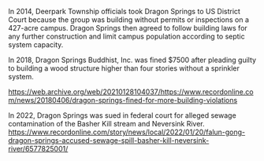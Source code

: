 In 2014, Deerpark Township officials took Dragon Springs to US District Court because the group was building without permits or inspections on a 427-acre campus. Dragon Springs then agreed to follow building laws for any further construction and limit campus population according to septic system capacity.

In 2018, Dragon Springs Buddhist, Inc. was fined $7500 after pleading guilty to building a wood structure higher than four stories without a sprinkler system.

https://web.archive.org/web/20210128104037/https://www.recordonline.com/news/20180406/dragon-springs-fined-for-more-building-violations

In 2022, Dragon Springs was sued in federal court for alleged sewage contamination of the Basher Kill stream and Neversink River.
https://www.recordonline.com/story/news/local/2022/01/20/falun-gong-dragon-springs-accused-sewage-spill-basher-kill-neversink-river/6577825001/
